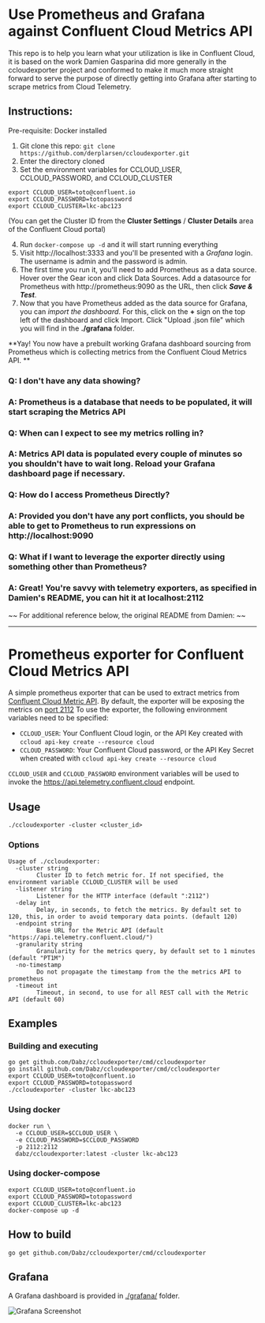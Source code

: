 # Use Prometheus and Grafana against Confluent Cloud Metrics API

This repo is to help you learn what your utilization is like in Confluent Cloud, it is based on the work Damien Gasparina did more generally in the ccloudexporter project and conformed to make it much more straight forward to serve the purpose of directly getting into Grafana after starting to scrape metrics from Cloud Telemetry.

## Instructions:

Pre-requisite: Docker installed

1. Git clone this repo: 
```git clone https://github.com/derplarsen/ccloudexporter.git```
2. Enter the directory cloned
3. Set the environment variables for CCLOUD_USER, CCLOUD_PASSWORD, and CCLOUD_CLUSTER
```
export CCLOUD_USER=toto@confluent.io
export CCLOUD_PASSWORD=totopassword
export CCLOUD_CLUSTER=lkc-abc123
```
(You can get the Cluster ID from the **Cluster Settings** / **Cluster Details** area of the Confluent Cloud portal)

4. Run `docker-compose up -d` and it will start running everything
5. Visit http://localhost:3333 and you'll be presented with a *Grafana* login. The username is admin and the password is admin.
6. The first time you run it, you'll need to add Prometheus as a data source. Hover over the Gear icon and click Data Sources. Add a datasource for Prometheus with http://prometheus:9090 as the URL, then click ***Save & Test***.
7. Now that you have Prometheus added as the data source for Grafana, you can *import the dashboard*. For this, click on the **+** sign on the top left of the dashboard and click Import. Click "Upload .json file" which you will find in the **./grafana** folder. 

 **Yay! You now have a prebuilt working Grafana dashboard sourcing from Prometheus which is collecting metrics from the Confluent Cloud Metrics API. **

### **Q**: I don't have any data showing? 

### **A**: Prometheus is a database that needs to be populated, it will start scraping the Metrics API

### **Q**: When can I expect to see my metrics rolling in? 

### **A**: Metrics API data is populated every couple of minutes so you shouldn't have to wait long. Reload your Grafana dashboard page if necessary.

### **Q**: How do I access Prometheus Directly?

### **A**: Provided you don't have any port conflicts, you should be able to get to Prometheus to run expressions on http://localhost:9090

### **Q**: What if I want to leverage the exporter directly using something other than Prometheus?

### **A**: Great! You're savvy with telemetry exporters, as specified in Damien's README, you can hit it at localhost:2112

~~ For additional reference below, the original README from Damien:  ~~



----------

# Prometheus exporter for Confluent Cloud Metrics API

A simple prometheus exporter that can be used to extract metrics from [Confluent Cloud Metric API](https://docs.confluent.io/current/cloud/metrics-api.html).
By default, the exporter will be exposing the metrics on [port 2112](http://localhost:2112)
To use the exporter, the following environment variables need to be specified:

* `CCLOUD_USER`: Your Confluent Cloud login, or the API Key created with `ccloud api-key create --resource cloud`
* `CCLOUD_PASSWORD`: Your Confluent Cloud password, or the API Key Secret when created with `ccloud api-key create --resource cloud`

`CCLOUD_USER` and `CCLOUD_PASSWORD` environment variables will be used to invoke the https://api.telemetry.confluent.cloud endpoint.

## Usage
```
./ccloudexporter -cluster <cluster_id>
````

### Options

```
Usage of ./ccloudexporter:
  -cluster string
    	Cluster ID to fetch metric for. If not specified, the environment variable CCLOUD_CLUSTER will be used
  -listener string
    	Listener for the HTTP interface (default ":2112")
  -delay int
    	Delay, in seconds, to fetch the metrics. By default set to 120, this, in order to avoid temporary data points. (default 120)
  -endpoint string
    	Base URL for the Metric API (default "https://api.telemetry.confluent.cloud/")
  -granularity string
    	Granularity for the metrics query, by default set to 1 minutes (default "PT1M")
  -no-timestamp
    	Do not propagate the timestamp from the the metrics API to prometheus
  -timeout int
    	Timeout, in second, to use for all REST call with the Metric API (default 60)
```

## Examples

### Building and executing
```
go get github.com/Dabz/ccloudexporter/cmd/ccloudexporter
go install github.com/Dabz/ccloudexporter/cmd/ccloudexporter
export CCLOUD_USER=toto@confluent.io
export CCLOUD_PASSWORD=totopassword
./ccloudexporter -cluster lkc-abc123
```

### Using docker
```
docker run \
  -e CCLOUD_USER=$CCLOUD_USER \
  -e CCLOUD_PASSWORD=$CCLOUD_PASSWORD
  -p 2112:2112
  dabz/ccloudexporter:latest -cluster lkc-abc123
```

### Using docker-compose
```
export CCLOUD_USER=toto@confluent.io
export CCLOUD_PASSWORD=totopassword
export CCLOUD_CLUSTER=lkc-abc123
docker-compose up -d
```

## How to build
```
go get github.com/Dabz/ccloudexporter/cmd/ccloudexporter
```

## Grafana
A Grafana dashboard is provided in [./grafana/](./grafana) folder.

![Grafana Screenshot](./grafana/grafana.png)
